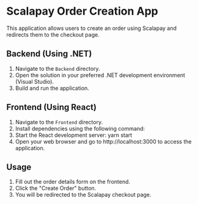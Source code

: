 # Scalapay Order Creation App

This application allows users to create an order using Scalapay and redirects them to the checkout page.

## Backend (Using .NET)

1. Navigate to the `Backend` directory.
2. Open the solution in your preferred .NET development environment (Visual Studio).
3. Build and run the application.

## Frontend (Using React)

1. Navigate to the `Frontend` directory.
2. Install dependencies using the following command:
3. Start the React development server: yarn start
4. Open your web browser and go to http://localhost:3000 to access the application.

## Usage

1. Fill out the order details form on the frontend.
2. Click the "Create Order" button.
3. You will be redirected to the Scalapay checkout page.